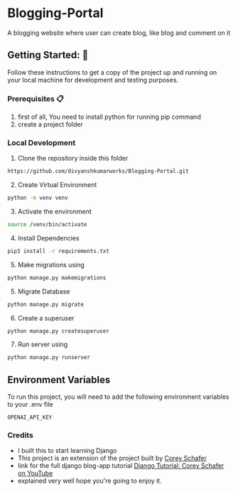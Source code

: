 # Blogging-Portal
A blogging website where user can create blog, like blog and comment on it 

## Getting Started: 🚀

Follow these instructions to get a copy of the project up and running on your local machine for development and testing purposes.

### Prerequisites 📋
1. first of all, You need to install python for running pip command
2. create a project folder  

### Local Development
1. Clone the repository inside this folder
```bash
https://github.com/divyanshkumarworks/Blogging-Portal.git
```
2. Create Virtual Environment
```bash
python -m venv venv
```
3. Activate the environment
```bash
source /venv/bin/activate
```

4. Install Dependencies
```bash
pip3 install -r requirements.txt
```
5. Make migrations using
```bash
python manage.py makemigrations
```

5. Migrate Database
```bash
python manage.py migrate
```
6. Create a superuser
```bash
python manage.py createsuperuser
```
7. Run server using
```bash
python manage.py runserver
```

## Environment Variables

To run this project, you will need to add the following environment variables to your .env file

`OPENAI_API_KEY`

### Credits

- I built this to start learning Django
- This project is an extension of the project built by [Corey Schafer](https://www.coreyms.com)
- link for the full django blog-app tutorial [Django Tutorial: Corey Schafer on YouTube](https://youtube.com/playlist?list=PL-osiE80TeTs4UjLw5MM6OjgkjFeUxCYH)
- explained very well hope you're going to enjoy it.
